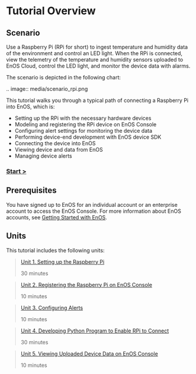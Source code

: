 # Tutorial Overview

## Scenario

Use a Raspberry Pi (RPi for short) to ingest temperature and humidity data of the environment and control an LED light. When the RPi is connected, view the telemetry of the temperature and humidity sensors uploaded to EnOS Cloud, control the LED light, and monitor the device data with alarms.

The scenario is depicted in the following chart:

.. image:: media/scenario_rpi.png

This tutorial walks you through a typical path of connecting a Raspberry Pi into EnOS, which is:

- Setting up the RPi with the necessary hardware devices
- Modeling and registering the RPi device on EnOS Console
- Configuring alert settings for monitoring the device data
- Performing device-end development with EnOS device SDK
- Connecting the device into EnOS
- Viewing device and data from EnOS
- Managing device alerts

### [Start >](setting_up)

## Prerequisites

You have signed up to EnOS for an individual account or an enterprise account to access the EnOS Console. For more information about EnOS accounts, see [Getting Started with EnOS](/docs/enos/en/2.0.8/overview/getting_started_with_enos/index.html).

## Units

This tutorial includes the following units:

> [Unit 1. Setting up the Raspberry Pi](setting_up)
>
> 30 minutes

> [Unit 2. Registering the Raspberry Pi on EnOS Console](registering_devices)
>
> 10 minutes

> [Unit 3. Configuring Alerts](configuring_alerts)
>
> 10 minutes

> [Unit 4. Developing Python Program to Enable RPi to Connect](connecting_devices)
>
> 30 minutes

> [Unit 5. Viewing Uploaded Device Data on EnOS Console](viewing_data)
>
> 10 minutes
